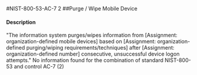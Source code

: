 #NIST-800-53-AC-7 2
##Purge / Wipe Mobile Device
#### Description
"The information system purges/wipes information from [Assignment: organization-defined mobile devices] based on [Assignment: organization-defined purging/wiping requirements/techniques] after [Assignment: organization-defined number] consecutive, unsuccessful device logon attempts."
No information found for the combination of standard NIST-800-53 and control AC-7 (2)
